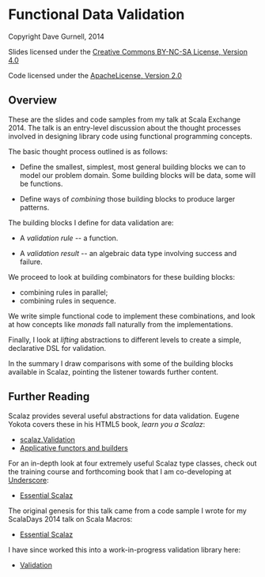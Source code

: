 # Functional Data Validation

Copyright Dave Gurnell, 2014

Slides licensed under the
<a href="https://creativecommons.org/licenses/by-nc-sa/4.0/">
  Creative Commons BY-NC-SA License, Version 4.0
</a>

Code licensed under the
<a href="http://www.apache.org/licenses/LICENSE-2.0">
  ApacheLicense, Version 2.0
</a>

## Overview

These are the slides and code samples from my talk at Scala Exchange 2014. The talk is an entry-level discussion about the thought processes involved in designing library code using functional programming concepts.

The basic thought process outlined is as follows:

 - Define the smallest, simplest, most general building blocks we can
   to model our problem domain. Some building blocks will be data,
   some will be functions.

 - Define ways of *combining* those building blocks to produce larger
   patterns.

The building blocks I define for data validation are:

 - A *validation rule* -- a function.

 - A *validation result* -- an algebraic data type involving success and failure.

We proceed to look at building combinators for these building blocks:

 - combining rules in parallel;
 - combining rules in sequence.

We write simple functional code to implement these combinations, and look at how concepts like *monads* fall naturally from the implementations.

Finally, I look at *lifting* abstractions to different levels to create a simple, declarative DSL for validation.

In the summary I draw comparisons with some of the building blocks available in Scalaz, pointing the listener towards further content.

## Further Reading

Scalaz provides several useful abstractions for data validation. Eugene Yokota covers these in his HTML5 book, *learn you a Scalaz*:

 - [scalaz.Validation](http://eed3si9n.com/learning-scalaz/Validation.html)
 - [Applicative functors and builders](http://eed3si9n.com/learning-scalaz/Applicative.html)

For an in-depth look at four extremely useful Scalaz type classes, check out the training course and forthcoming book that I am co-developing at [Underscore](http://underscore.io):

 - [Essential Scalaz](http://underscore.io/training/courses/essential-scalaz)

The original genesis for this talk came from a code sample I wrote for my ScalaDays 2014 talk on Scala Macros:

 - [Essential Scalaz](http://underscore.io/training/courses/essential-macros)

I have since worked this into a work-in-progress validation library here:

 - [Validation](https://github.com/davegurnell/validation)
